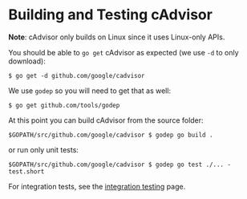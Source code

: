 # Building and Testing cAdvisor

**Note**: cAdvisor only builds on Linux since it uses Linux-only APIs.

You should be able to `go get` cAdvisor as expected (we use `-d` to only download):

```
$ go get -d github.com/google/cadvisor
```

We use `godep` so you will need to get that as well:

```
$ go get github.com/tools/godep
```

At this point you can build cAdvisor from the source folder:

```
$GOPATH/src/github.com/google/cadvisor $ godep go build .
```

or run only unit tests:

```
$GOPATH/src/github.com/google/cadvisor $ godep go test ./... -test.short
```

For integration tests, see the [integration testing](integration_testing.md) page.
